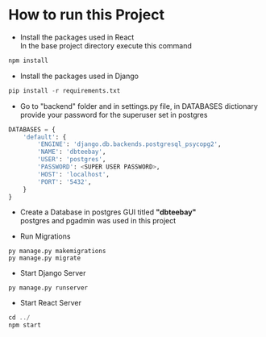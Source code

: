 # How to run this Project

- Install the packages used in React  
  In the base project directory execute this command

```javascript
npm install
```

- Install the packages used in Django

```python
pip install -r requirements.txt
```

- Go to "backend" folder and in settings.py file, in DATABASES dictionary provide your password for the superuser set in postgres
```python
DATABASES = {
    'default': {
        'ENGINE': 'django.db.backends.postgresql_psycopg2',
        'NAME': 'dbteebay',
        'USER': 'postgres', 
        'PASSWORD': <SUPER USER PASSWORD>,
        'HOST': 'localhost', 
        'PORT': '5432',
    }
}
```


- Create a Database in postgres GUI titled **"dbteebay"**  
postgres and pgadmin was used in this project



- Run Migrations

```
py manage.py makemigrations
py manage.py migrate
```

- Start Django Server

```
py manage.py runserver
```

- Start React Server

```javascript
cd ../
npm start
```
